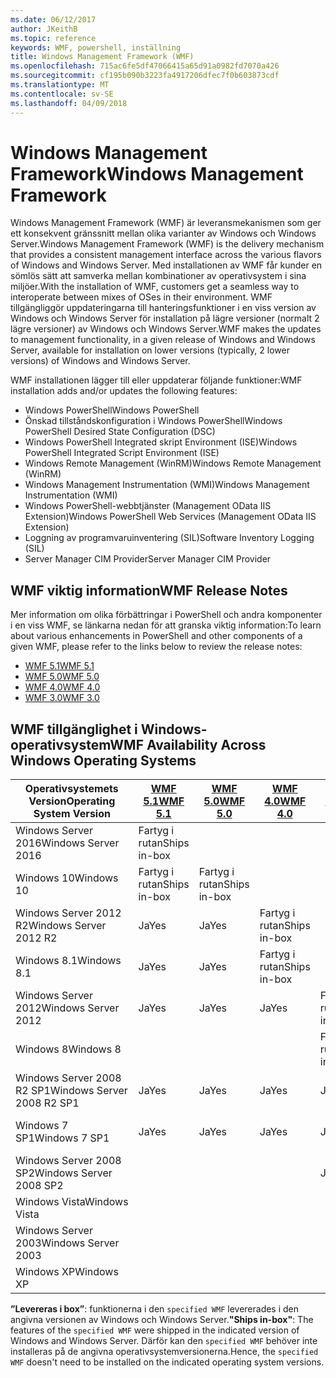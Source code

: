 ```yaml
---
ms.date: 06/12/2017
author: JKeithB
ms.topic: reference
keywords: WMF, powershell, inställning
title: Windows Management Framework (WMF)
ms.openlocfilehash: 715ac6fe5df47066415a65d91a0982fd7070a426
ms.sourcegitcommit: cf195b090b3223fa4917206dfec7f0b603873cdf
ms.translationtype: MT
ms.contentlocale: sv-SE
ms.lasthandoff: 04/09/2018
---
```

# <a name="windows-management-framework"></a><span data-ttu-id="ed003-103">Windows Management Framework</span><span class="sxs-lookup"><span data-stu-id="ed003-103">Windows Management Framework</span></span>

<span data-ttu-id="ed003-104">Windows Management Framework (WMF) är leveransmekanismen som ger ett konsekvent gränssnitt mellan olika varianter av Windows och Windows Server.</span><span class="sxs-lookup"><span data-stu-id="ed003-104">Windows Management Framework (WMF) is the delivery mechanism that provides a consistent management interface across the various flavors of Windows and Windows Server.</span></span>
<span data-ttu-id="ed003-105">Med installationen av WMF får kunder en sömlös sätt att samverka mellan kombinationer av operativsystem i sina miljöer.</span><span class="sxs-lookup"><span data-stu-id="ed003-105">With the installation of WMF, customers get a seamless way to interoperate between mixes of OSes in their environment.</span></span>
<span data-ttu-id="ed003-106">WMF tillgängliggör uppdateringarna till hanteringsfunktioner i en viss version av Windows och Windows Server för installation på lägre versioner (normalt 2 lägre versioner) av Windows och Windows Server.</span><span class="sxs-lookup"><span data-stu-id="ed003-106">WMF makes the updates to management functionality, in a given release of Windows and Windows Server, available for installation on lower versions (typically, 2 lower versions) of Windows and Windows Server.</span></span>

<span data-ttu-id="ed003-107">WMF installationen lägger till eller uppdaterar följande funktioner:</span><span class="sxs-lookup"><span data-stu-id="ed003-107">WMF installation adds and/or updates the following features:</span></span>

- <span data-ttu-id="ed003-108">Windows PowerShell</span><span class="sxs-lookup"><span data-stu-id="ed003-108">Windows PowerShell</span></span>
- <span data-ttu-id="ed003-109">Önskad tillståndskonfiguration i Windows PowerShell</span><span class="sxs-lookup"><span data-stu-id="ed003-109">Windows PowerShell Desired State Configuration (DSC)</span></span>
- <span data-ttu-id="ed003-110">Windows PowerShell Integrated skript Environment (ISE)</span><span class="sxs-lookup"><span data-stu-id="ed003-110">Windows PowerShell Integrated Script Environment (ISE)</span></span>
- <span data-ttu-id="ed003-111">Windows Remote Management (WinRM)</span><span class="sxs-lookup"><span data-stu-id="ed003-111">Windows Remote Management (WinRM)</span></span>
- <span data-ttu-id="ed003-112">Windows Management Instrumentation (WMI)</span><span class="sxs-lookup"><span data-stu-id="ed003-112">Windows Management Instrumentation (WMI)</span></span>
- <span data-ttu-id="ed003-113">Windows PowerShell-webbtjänster (Management OData IIS Extension)</span><span class="sxs-lookup"><span data-stu-id="ed003-113">Windows PowerShell Web Services (Management OData IIS Extension)</span></span>
- <span data-ttu-id="ed003-114">Loggning av programvaruinventering (SIL)</span><span class="sxs-lookup"><span data-stu-id="ed003-114">Software Inventory Logging (SIL)</span></span>
- <span data-ttu-id="ed003-115">Server Manager CIM Provider</span><span class="sxs-lookup"><span data-stu-id="ed003-115">Server Manager CIM Provider</span></span>

## <a name="wmf-release-notes"></a><span data-ttu-id="ed003-116">WMF viktig information</span><span class="sxs-lookup"><span data-stu-id="ed003-116">WMF Release Notes</span></span>

<span data-ttu-id="ed003-117">Mer information om olika förbättringar i PowerShell och andra komponenter i en viss WMF, se länkarna nedan för att granska viktig information:</span><span class="sxs-lookup"><span data-stu-id="ed003-117">To learn about various enhancements in PowerShell and other components of a given WMF, please refer to the links below to review the release notes:</span></span>

- [<span data-ttu-id="ed003-118">WMF 5.1</span><span class="sxs-lookup"><span data-stu-id="ed003-118">WMF 5.1</span></span>](5.1/release-notes.md)
- [<span data-ttu-id="ed003-119">WMF 5.0</span><span class="sxs-lookup"><span data-stu-id="ed003-119">WMF 5.0</span></span>](5.0/releasenotes.md)
- [<span data-ttu-id="ed003-120">WMF 4.0</span><span class="sxs-lookup"><span data-stu-id="ed003-120">WMF 4.0</span></span>](https://download.microsoft.com/download/3/D/6/3D61D262-8549-4769-A660-230B67E15B25/Windows%20Management%20Framework%204%200%20Release%20Notes.docx)
- [<span data-ttu-id="ed003-121">WMF 3.0</span><span class="sxs-lookup"><span data-stu-id="ed003-121">WMF 3.0</span></span>](https://download.microsoft.com/download/E/7/6/E76850B8-DA6E-4FF5-8CCE-A24FC513FD16/WMF%203%20Release%20Notes.docx)

## <a name="wmf-availability-across-windows-operating-systems"></a><span data-ttu-id="ed003-122">WMF tillgänglighet i Windows-operativsystem</span><span class="sxs-lookup"><span data-stu-id="ed003-122">WMF Availability Across Windows Operating Systems</span></span>

| <span data-ttu-id="ed003-123">Operativsystemets Version</span><span class="sxs-lookup"><span data-stu-id="ed003-123">Operating System Version</span></span> | [<span data-ttu-id="ed003-124">WMF 5.1</span><span class="sxs-lookup"><span data-stu-id="ed003-124">WMF 5.1</span></span>](https://aka.ms/wmf51download) | [<span data-ttu-id="ed003-125">WMF 5.0</span><span class="sxs-lookup"><span data-stu-id="ed003-125">WMF 5.0</span></span>](https://aka.ms/wmf5download) | [<span data-ttu-id="ed003-126">WMF 4.0</span><span class="sxs-lookup"><span data-stu-id="ed003-126">WMF 4.0</span></span>](https://aka.ms/wmf4download) |  [<span data-ttu-id="ed003-127">WMF 3.0</span><span class="sxs-lookup"><span data-stu-id="ed003-127">WMF 3.0</span></span>](https://aka.ms/wmf3download) | [<span data-ttu-id="ed003-128">WMF 2.0</span><span class="sxs-lookup"><span data-stu-id="ed003-128">WMF 2.0</span></span>](https://aka.ms/wmf2download) |
| ------------------------ | ----------- | ----------- | ----------- | ------------ |  ------------- |
| <span data-ttu-id="ed003-129">Windows Server 2016</span><span class="sxs-lookup"><span data-stu-id="ed003-129">Windows Server 2016</span></span> | <span data-ttu-id="ed003-130">Fartyg i rutan</span><span class="sxs-lookup"><span data-stu-id="ed003-130">Ships in-box</span></span> |  |  |  |  |
| <span data-ttu-id="ed003-131">Windows 10</span><span class="sxs-lookup"><span data-stu-id="ed003-131">Windows 10</span></span> | <span data-ttu-id="ed003-132">Fartyg i rutan</span><span class="sxs-lookup"><span data-stu-id="ed003-132">Ships in-box</span></span> | <span data-ttu-id="ed003-133">Fartyg i rutan</span><span class="sxs-lookup"><span data-stu-id="ed003-133">Ships in-box</span></span>  | | | |
| <span data-ttu-id="ed003-134">Windows Server 2012 R2</span><span class="sxs-lookup"><span data-stu-id="ed003-134">Windows Server 2012 R2</span></span>| <span data-ttu-id="ed003-135">Ja</span><span class="sxs-lookup"><span data-stu-id="ed003-135">Yes</span></span> | <span data-ttu-id="ed003-136">Ja</span><span class="sxs-lookup"><span data-stu-id="ed003-136">Yes</span></span> | <span data-ttu-id="ed003-137">Fartyg i rutan</span><span class="sxs-lookup"><span data-stu-id="ed003-137">Ships in-box</span></span> |  |  |
| <span data-ttu-id="ed003-138">Windows 8.1</span><span class="sxs-lookup"><span data-stu-id="ed003-138">Windows 8.1</span></span> | <span data-ttu-id="ed003-139">Ja</span><span class="sxs-lookup"><span data-stu-id="ed003-139">Yes</span></span> | <span data-ttu-id="ed003-140">Ja</span><span class="sxs-lookup"><span data-stu-id="ed003-140">Yes</span></span> |  <span data-ttu-id="ed003-141">Fartyg i rutan</span><span class="sxs-lookup"><span data-stu-id="ed003-141">Ships in-box</span></span> |  |  |
| <span data-ttu-id="ed003-142">Windows Server 2012</span><span class="sxs-lookup"><span data-stu-id="ed003-142">Windows Server 2012</span></span> | <span data-ttu-id="ed003-143">Ja</span><span class="sxs-lookup"><span data-stu-id="ed003-143">Yes</span></span> | <span data-ttu-id="ed003-144">Ja</span><span class="sxs-lookup"><span data-stu-id="ed003-144">Yes</span></span> | <span data-ttu-id="ed003-145">Ja</span><span class="sxs-lookup"><span data-stu-id="ed003-145">Yes</span></span> |  <span data-ttu-id="ed003-146">Fartyg i rutan</span><span class="sxs-lookup"><span data-stu-id="ed003-146">Ships in-box</span></span> | |
| <span data-ttu-id="ed003-147">Windows 8</span><span class="sxs-lookup"><span data-stu-id="ed003-147">Windows 8</span></span> |  |  |  | <span data-ttu-id="ed003-148">Fartyg i rutan</span><span class="sxs-lookup"><span data-stu-id="ed003-148">Ships in-box</span></span> | |
| <span data-ttu-id="ed003-149">Windows Server 2008 R2 SP1</span><span class="sxs-lookup"><span data-stu-id="ed003-149">Windows Server 2008 R2 SP1</span></span> | <span data-ttu-id="ed003-150">Ja</span><span class="sxs-lookup"><span data-stu-id="ed003-150">Yes</span></span> | <span data-ttu-id="ed003-151">Ja</span><span class="sxs-lookup"><span data-stu-id="ed003-151">Yes</span></span> | <span data-ttu-id="ed003-152">Ja</span><span class="sxs-lookup"><span data-stu-id="ed003-152">Yes</span></span> |  <span data-ttu-id="ed003-153">Ja</span><span class="sxs-lookup"><span data-stu-id="ed003-153">Yes</span></span>| <span data-ttu-id="ed003-154">Fartyg i rutan</span><span class="sxs-lookup"><span data-stu-id="ed003-154">Ships in-box</span></span> |
| <span data-ttu-id="ed003-155">Windows 7 SP1</span><span class="sxs-lookup"><span data-stu-id="ed003-155">Windows 7 SP1</span></span>  | <span data-ttu-id="ed003-156">Ja</span><span class="sxs-lookup"><span data-stu-id="ed003-156">Yes</span></span> | <span data-ttu-id="ed003-157">Ja</span><span class="sxs-lookup"><span data-stu-id="ed003-157">Yes</span></span> | <span data-ttu-id="ed003-158">Ja</span><span class="sxs-lookup"><span data-stu-id="ed003-158">Yes</span></span> | <span data-ttu-id="ed003-159">Ja</span><span class="sxs-lookup"><span data-stu-id="ed003-159">Yes</span></span> | <span data-ttu-id="ed003-160">Fartyg i rutan</span><span class="sxs-lookup"><span data-stu-id="ed003-160">Ships in-box</span></span> |
| <span data-ttu-id="ed003-161">Windows Server 2008 SP2</span><span class="sxs-lookup"><span data-stu-id="ed003-161">Windows Server 2008 SP2</span></span> | | | | <span data-ttu-id="ed003-162">Ja</span><span class="sxs-lookup"><span data-stu-id="ed003-162">Yes</span></span> | <span data-ttu-id="ed003-163">Ja</span><span class="sxs-lookup"><span data-stu-id="ed003-163">Yes</span></span> |
| <span data-ttu-id="ed003-164">Windows Vista</span><span class="sxs-lookup"><span data-stu-id="ed003-164">Windows Vista</span></span> | | | | | <span data-ttu-id="ed003-165">Ja</span><span class="sxs-lookup"><span data-stu-id="ed003-165">Yes</span></span> |
| <span data-ttu-id="ed003-166">Windows Server 2003</span><span class="sxs-lookup"><span data-stu-id="ed003-166">Windows Server 2003</span></span>| | | |  | <span data-ttu-id="ed003-167">Ja</span><span class="sxs-lookup"><span data-stu-id="ed003-167">Yes</span></span> |
| <span data-ttu-id="ed003-168">Windows XP</span><span class="sxs-lookup"><span data-stu-id="ed003-168">Windows XP</span></span> | | | |  | <span data-ttu-id="ed003-169">Ja</span><span class="sxs-lookup"><span data-stu-id="ed003-169">Yes</span></span> |

<span data-ttu-id="ed003-170">**”Levereras i box”**: funktionerna i den `specified WMF` levererades i den angivna versionen av Windows och Windows Server.</span><span class="sxs-lookup"><span data-stu-id="ed003-170">**"Ships in-box"**: The features of the `specified WMF` were shipped in the indicated version of  Windows and Windows Server.</span></span>
<span data-ttu-id="ed003-171">Därför kan den `specified WMF` behöver inte installeras på de angivna operativsystemversionerna.</span><span class="sxs-lookup"><span data-stu-id="ed003-171">Hence, the `specified WMF` doesn't need to be installed on the indicated operating system versions.</span></span>